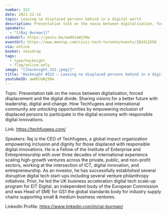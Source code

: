 ```yaml
---
number: 322
date: 2021-12-14
topic: Leaving no displaced persons behind in a digital world
description: Presentation talk on the nexus between digitalisation, forced displacement and the digital divide. Sharing visions for a better future with leadership, digital and change. How Techfugees and international community are unlocking opportunities by empowering inclusion of displaced persons to participate in the digital economy with responsible digital innovations.
speakers:
  - "[[Raj Burman]]"
videoUrl: https://youtu.be/awHUJaWj50w
eventUrl: https://www.meetup.com/civic-tech-toronto/events/282412556
via: online
booker: skaidrap
tags:
  - type/hacknight
  - flag/online-only
image: "[[hacknight_322.jpeg]]"
title: 'Hacknight #322 – Leaving no displaced persons behind in a digital world'
youtubeID: awHUJaWj50w
---
```


Topic:
Presentation talk on the nexus between digitalisation, forced displacement and the digital divide. Sharing visions for a better future with leadership, digital and change. How Techfugees and international community are unlocking opportunities by empowering inclusion of displaced persons to participate in the digital economy with responsible digital innovations.

Link: https://techfugees.com/

Speakers:
Raj is the CEO of Techfugees, a global impact organization empowering inclusion and dignity for those displaced with responsible digital innovations. He is a Fellow of the Institute of Enterprise and Entrepreneurship with over three decades of international experience scaling high-growth ventures across the private, public, and non-profit sectors, working at the intersection of ICT, digital innovation, and entrepreneurship. As an investor, he has successfully established several disruptive digital tech start-ups including several venture philanthropy initiatives. Prior, he led the UK business acceleration digital tech scale-up program for EIT Digital, an independent body of the European Commission and was Head of SME for GS1 the global standards body for industry supply chains supporting small & medium business ventures.

LinkedIn Profile: https://www.linkedin.com/in/raj-burman/

